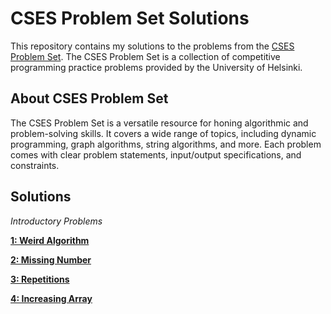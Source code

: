 

# CSES Problem Set Solutions
This repository contains my solutions to the problems from the [CSES Problem Set](https://cses.fi/problemset/). 
The CSES Problem Set is a collection of competitive programming practice problems provided by the University of Helsinki.

## About CSES Problem Set

The CSES Problem Set is a versatile resource for honing algorithmic and problem-solving skills. It covers a wide range of topics, including dynamic programming, graph algorithms, string algorithms, and more. Each problem comes with clear problem statements, input/output specifications, and constraints.

## Solutions

*Introductory Problems*

**[1: Weird Algorithm](CSES-solutions/Weird_Algorithm.cpp)**

**[2: Missing Number](CSES-solutions/Missing_Number.cpp)**

**[3: Repetitions](CSES-solutions/Repetitions.cpp)**

**[4: Increasing Array](CSES-solutions/Increasing_Array.cpp)**


